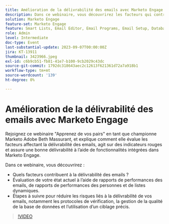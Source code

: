 ```yaml
---
title: Amélioration de la délivrabilité des emails avec Marketo Engage
description: Dans ce webinaire, vous découvrirez les facteurs qui contribuent à la délivrabilité des emails.  Évaluation de votre état actuel à l’aide de rapports de performances des emails, de rapports de performances des personnes et de listes dynamiques.  Étapes à suivre pour réduire les risques liés à la délivrabilité de vos emails, notamment les protocoles de vérification, la gestion de la qualité de la base de données et l’utilisation d’un ciblage précis.
solution: Marketo Engage
feature-set: Marketo Engage
feature: Smart Lists, Email Editor, Email Programs, Email Setup, Database, Target Account Management, Deliverability, Performance Insights
role: Admin
level: Intermediate
doc-type: Event
last-substantial-update: 2023-09-07T00:00:00Z
jira: KT-13911
thumbnail: 3423966.jpeg
exl-id: c6b9cb51-fb81-41e7-b100-9cb2029c43dc
source-git-commit: 1792dc318643aec2c12613f621361d72a7a918b1
workflow-type: tm+mt
source-wordcount: '139'
ht-degree: 0%

---
```


# Amélioration de la délivrabilité des emails avec Marketo Engage

Rejoignez ce webinaire &quot;Apprenez de vos pairs&quot; en tant que championne Marketo Adobe Beth Massurant, et explique comment elle évalue les facteurs affectant la délivrabilité des emails, agit sur des indicateurs rouges et assure une bonne délivrabilité à l’aide de fonctionnalités intégrées dans Marketo Engage.

Dans ce webinaire, vous découvrirez :

* Quels facteurs contribuent à la délivrabilité des emails ?
* Évaluation de votre état actuel à l’aide de rapports de performances des emails, de rapports de performances des personnes et de listes dynamiques.
* Étapes à suivre pour réduire les risques liés à la délivrabilité de vos emails, notamment les protocoles de vérification, la gestion de la qualité de la base de données et l’utilisation d’un ciblage précis.

>[!VIDEO](https://video.tv.adobe.com/v/3423966/?learn=on)
